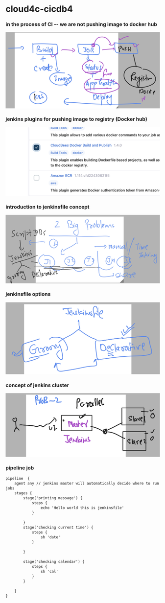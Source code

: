 # cloud4c-cicdb4

### in the process of CI -- we are not pushing image to docker hub 

<img src="cip.png">

### jenkins plugins for pushing image to registry (Docker hub)

<img src="dh.png">

### introduction to jenkinsfile concept 

<img src="jf.png">

### jenkinsfile options

<img src="jf1.png">

### concept of jenkins cluster 

<img src="jfcl.png">

### pipeline job 

```
pipeline  {
    agent any // jenkins master will automatically decide where to run jobs
    stages {
        stage('printing message') {
            steps {
                echo 'Hello world this is jenkinsfile'
            }
            
        }
        stage('checking current time') {
            steps {
                sh 'date'
            }
            
        }
        
        stage('checking calendar') {
            steps {
                sh 'cal'
            }
        }
        
    }
}
```
